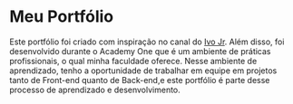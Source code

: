 # Meu Portfólio

Este portfólio foi criado com inspiração no canal do [Ivo Jr](https://github.com/Ivo-Jr). Além disso, foi desenvolvido durante o Academy One que é um ambiente de práticas profissionais, o qual minha faculdade oferece. Nesse ambiente de aprendizado, tenho a oportunidade de trabalhar em equipe em projetos tanto de Front-end quanto de Back-end,e este portfólio é parte desse processo de aprendizado e desenvolvimento.
 
